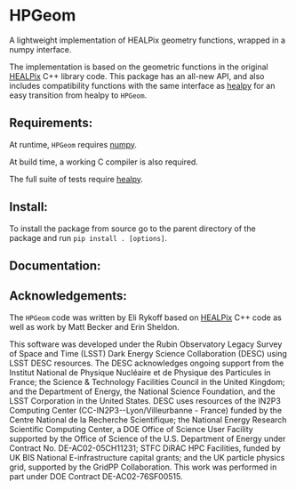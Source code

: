 # HPGeom
A lightweight implementation of HEALPix geometry functions, wrapped in a numpy interface.

The implementation is based on the geometric functions in the original [HEALPix](https://healpix.jpl.nasa.gov/) C++ library code.
This package has an all-new API, and also includes compatibility functions with the same interface as [healpy](https://healpy.readthedocs.io/en/latest/) for an easy transition from healpy to `HPGeom`.

## Requirements:

At runtime, `HPGeom` requires [numpy](https://github.com/numpy/numpy).

At build time, a working C compiler is also required.

The full suite of tests require [healpy](https://healpy.readthedocs.io/en/latest/).

## Install:

To install the package from source go to the parent directory of the package and run `pip install . [options]`.

## Documentation:

## Acknowledgements:

The `HPGeom` code was written by Eli Rykoff based on [HEALPix](https://healpix.jpl.nasa.gov/) C++ code as well as work by Matt Becker and Erin Sheldon.

This software was developed under the Rubin Observatory Legacy Survey of Space and Time (LSST) Dark Energy Science Collaboration (DESC) using LSST DESC resources.
The DESC acknowledges ongoing support from the Institut National de Physique Nucléaire et de Physique des Particules in France; the Science & Technology Facilities Council in the United Kingdom; and the Department of Energy, the National Science Foundation, and the LSST Corporation in the United States.
DESC uses resources of the IN2P3 Computing Center (CC-IN2P3--Lyon/Villeurbanne - France) funded by the Centre National de la Recherche Scientifique; the National Energy Research Scientific Computing Center, a DOE Office of Science User Facility supported by the Office of Science of the U.S. Department of Energy under Contract No. DE-AC02-05CH11231; STFC DiRAC HPC Facilities, funded by UK BIS National E-infrastructure capital grants; and the UK particle physics grid, supported by the GridPP Collaboration.
This work was performed in part under DOE Contract DE-AC02-76SF00515.

